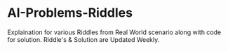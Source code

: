 #  AI-Problems-Riddles
Explaination for various Riddles from Real World scenario along with code for solution.
Riddle's & Solution are Updated Weekly.
